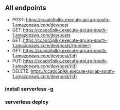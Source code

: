 ## All endpoints
- POST: https://ccado5plkk.execute-api.ap-south-1.amazonaws.com/dev/post
- GET: https://ccado5plkk.execute-api.ap-south-1.amazonaws.com/dev/posts
- GET: https://ccado5plkk.execute-api.ap-south-1.amazonaws.com/dev/posts/{number}
- GET: https://ccado5plkk.execute-api.ap-south-1.amazonaws.com/dev/post/{id}
- PUT: https://ccado5plkk.execute-api.ap-south-1.amazonaws.com/dev/post/{id}
- DELETE: https://ccado5plkk.execute-api.ap-south-1.amazonaws.com/dev/post/{id}

### install serverless -g
### serverless deploy
